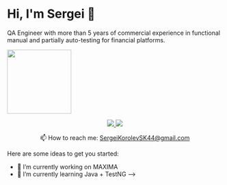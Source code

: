 # Hi, I'm Sergei 👋
QA Engineer with more than 5 years of commercial experience in functional manual and partially auto-testing for financial platforms.

<p align='center'>
  
<a href="https://github.com/SergeiKorol/github-readme-stats"><img height=150 src="https://github-readme-stats.vercel.app/api/top-langs/?username=SergeiKorol&layout=compact"/>
</a>
</p>

<p align='center'>
   <a href="https://www.linkedin.com/in/sergei-korolev-187842187/">
       <img src="https://img.shields.io/badge/linkedin-%230077B5.svg?&style=for-the-badge&logo=linkedin&logoColor=white"/>
   </a>
   <a href="https://t.me/CK44kos">
       <img src="https://img.shields.io/badge/Telegram-2CA5E0?style=for-the-badge&logo=telegram&logoColor=white"/>
   </a>
<p align='center'>
   📫 How to reach me: <a href='mailto:SergeiKorolevSK44@gmail.com'>SergeiKorolevSK44@gmail.com</a>
</p>

Here are some ideas to get you started:

- 🔭 I’m currently working on MAXIMA
- 🌱 I’m currently learning Java + TestNG
-->
